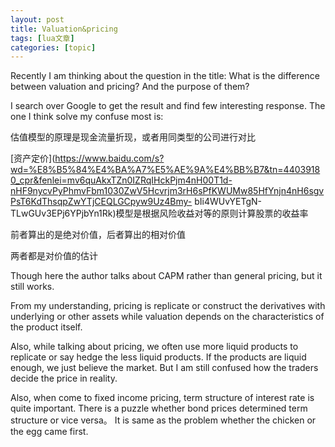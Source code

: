 ```yaml
---
layout: post
title: Valuation&pricing 
tags: [lua文章]
categories: [topic]
---
```

Recently I am thinking about the question in the title: What is the difference
between valuation and pricing? And the purpose of them?

I search over Google to get the result and find few interesting response. The
one I think solve my confuse most is:

估值模型的原理是现金流量折现，或者用同类型的公司进行对比

[资产定价](https://www.baidu.com/s?wd=%E8%B5%84%E4%BA%A7%E5%AE%9A%E4%BB%B7&tn=44039180_cpr&fenlei=mv6quAkxTZn0IZRqIHckPjm4nH00T1d-nHF9nycvPyPhmvFbm1030ZwV5Hcvrjm3rH6sPfKWUMw85HfYnjn4nH6sgvPsT6KdThsqpZwYTjCEQLGCpyw9Uz4Bmy-
bIi4WUvYETgN-TLwGUv3EPj6YPjbYn1Rk)模型是根据风险收益对等的原则计算股票的收益率

前者算出的是绝对价值，后者算出的相对价值

两者都是对价值的估计

Though here the author talks about CAPM rather than general pricing, but it
still works.

From my understanding, pricing is replicate or construct the derivatives with
underlying or other assets while valuation depends on the characteristics of
the product itself.

Also, while talking about pricing, we often use more liquid products to
replicate or say hedge the less liquid products. If the products are liquid
enough, we just believe the market. But I am still confused how the traders
decide the price in reality.

Also, when come to fixed income pricing, term structure of interest rate is
quite important. There is a puzzle whether bond prices determined term
structure or vice versa。 It is same as the problem whether the chicken or the
egg came first.